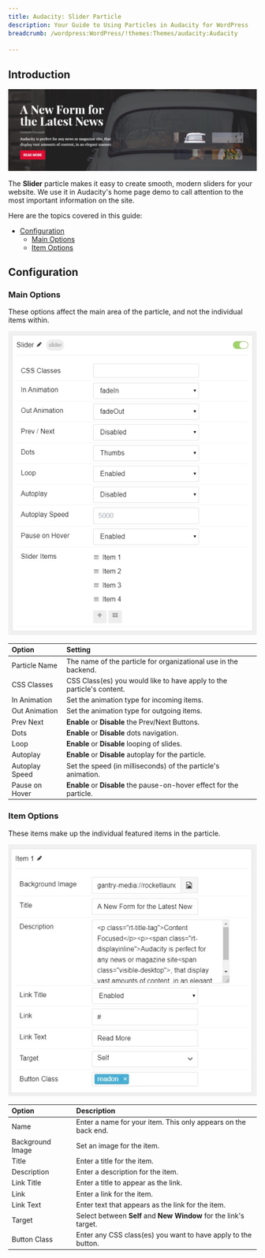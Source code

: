 ```yaml
---
title: Audacity: Slider Particle
description: Your Guide to Using Particles in Audacity for WordPress
breadcrumb: /wordpress:WordPress/!themes:Themes/audacity:Audacity

---
```


## Introduction

![](assets/particle_slider1.jpg)

The **Slider** particle makes it easy to create smooth, modern sliders for your website. We use it in Audacity's home page demo to call attention to the most important information on the site.

Here are the topics covered in this guide:

* [Configuration](#configuration)
    - [Main Options](#main-options)
    - [Item Options](#item-options)

## Configuration

### Main Options

These options affect the main area of the particle, and not the individual items within.

![](assets/particle_slider2.jpg)

| Option            | Setting                                                               |
|:----------------- |:--------------------------------------------------------------------- |
| Particle Name     | The name of the particle for organizational use in the backend.       |
| CSS Classes       | CSS Class(es) you would like to have apply to the particle's content. |
| In Animation      | Set the animation type for incoming items.                            |
| Out Animation     | Set the animation type for outgoing items.                            |
| Prev Next         | **Enable** or **Disable** the Prev/Next Buttons.                      |
| Dots              | **Enable** or **Disable** dots navigation.                            |
| Loop              | **Enable** or **Disable** looping of slides.                          |
| Autoplay          | **Enable** or **Disable** autoplay for the particle.                  |
| Autoplay Speed    | Set the speed (in milliseconds) of the particle's animation.          |
| Pause on Hover    | **Enable** or **Disable** the pause-on-hover effect for the particle. |

### Item Options

These items make up the individual featured items in the particle.

![](assets/particle_slider3.jpg)

| Option        | Description                                                       |
|:------------- |:----------------------------------------------------------------- |
| Name          | Enter a name for your item. This only appears on the back end.    |
| Background Image | Set an image for the item.                                        |
| Title         | Enter a title for the item.                                       |
| Description   | Enter a description for the item.                                 |
| Link Title    | Enter a title to appear as the link.                              |
| Link          | Enter a link for the item.                                        |
| Link Text     | Enter text that appears as the link for the item.                 |
| Target        | Select between **Self** and **New Window** for the link's target. |
| Button Class  | Enter any CSS class(es) you want to have apply to the button.     |
